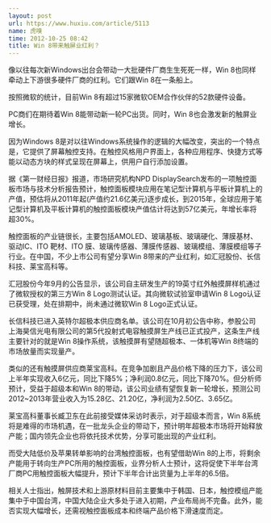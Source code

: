 ```yaml
---
layout: post
url: https://www.huxiu.com/article/5113
name: 虎嗅
time: 2012-10-25 08:42
title: Win 8带来触屏业红利？
---
```

像以往每次新Windows出台会带动一大批硬件厂商生生死死一样，Win 8也同样牵动上下游很多硬件厂商的红利。它们跟Win 8在一条船上。

按照微软的统计，目前Win 8有超过15家微软OEM合作伙伴的52款硬件设备。

PC商们在期待着Win 8能带动新一轮PC出货。同时，Win 8也会激发新的触屏业增长。

因为Windows 8是对以往Windows系统操作的逻辑的大幅改变，突出的一个特点是，它提供了屏幕触控支持。在触控风格用户界面上，各种应用程序、快捷方式等能以动态方块的样式呈现在屏幕上，供用户自行添加设置。

据《第一财经日报》报道，市场研究机构NPD DisplaySearch发布的一项触控面板市场与技术分析报告预计，触控面板模块应用在笔记型计算机与平板计算机上的产值，预估将从2011年起(产值约21.6亿美元)逐步成长，到2015年，全球应用于笔记型计算机及平板计算机的触控面板模块产值估计将达到57亿美元，年增长率将超30%。

触控面板的产业链很长，主要包括AMOLED、玻璃基板、玻璃硬化、薄膜基材、驱动IC、ITO 靶材、ITO 膜、玻璃传感器、薄膜传感器、玻璃模组、薄膜模组等子行业。在中国，不少上市公司有望分享Win 8带来的产业红利，如汇冠股份、长信科技、莱宝高科等。

汇冠股份今年9月的公告显示，该公司自主研发生产的19英寸红外触摸屏样机通过了微软授权的第三方Win 8 Logo测试认证。其向微软试验室申请Win 8 Logo认证已获受理，处在排期中，尚未通过微软Win 8 Logo正式认证。

长信科技已进入英特尔超极本供应商名单。该公司在10月初公告中称，参股公司上海昊信光电有限公司的第5代投射式电容触摸屏生产线已正式投产，这条生产线主要针对的就是Win 8操作系统，该触摸屏有望随超极本、一体机等Win 8终端的市场放量而实现量产。

类似的还有触摸屏供应商莱宝高科。在竞争加剧且产品价格下降的压力下，该公司上半年实现收入6亿元，同比下降5%；净利润0.8亿元，同比下降70%。但分析师预计，受益于超级本和Win 8的带动，该公司业绩有望恢复新一轮增长，预测公司2012~2013年营业收入为15.28亿、21.20亿，净利润为2.50亿、3.65亿。

莱宝高科董事长臧卫东在此前接受媒体采访时表示，对于超级本而言，Win 8系统将是难得的市场机遇，在一批龙头企业的带动下，预计明年超极本市场将开始释放产能；国内领先企业也将依托技术优势，分享可能出现的产业红利。

而受大陆低价及苹果转单影响的台湾触控面板，也有望借助Win 8的上市，将剩余产能用于转向生产PC所用的触控面板，业界分析人士预计，这将促使下半年台湾厂商PC用触控面板大幅提升，预计下半年合计出货量为上半年的6.5倍。

相关人士指出，触屏技术和上游原材料目前主要集中于韩国、日本，触控模组产能集中于中国台湾，中国大陆企业大多处于进入初期，产业布局尚不完备。此外，能否实现大幅增长，还需视触控面板成本和终端产品价格下滑速度而定。


